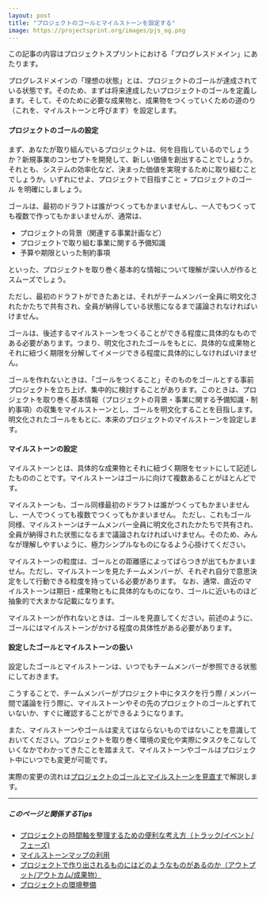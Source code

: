 ```yaml
---
layout: post
title: "プロジェクトのゴールとマイルストーンを設定する"
image: https://projectsprint.org/images/pjs_og.png
---
```


この記事の内容はプロジェクトスプリントにおける「プログレスドメイン」にあたります。

プログレスドメインの「理想の状態」とは、プロジェクトのゴールが達成されている状態です。そのため、まずは将来達成したいプロジェクトのゴールを定義します。そして、そのために必要な成果物と、成果物をつくっていくための道のり（これを、マイルストーンと呼びます）を設定します。

#### プロジェクトのゴールの設定

まず、あなたが取り組んでいるプロジェクトは、何を目指しているのでしょうか？新規事業のコンセプトを開発して、新しい価値を創出することでしょうか。それとも、システムの効率化など、決まった価値を実現するために取り組むことでしょうか。いずれにせよ、プロジェクトで目指すこと = プロジェクトのゴール を明確にしましょう。

ゴールは、最初のドラフトは誰がつくってもかまいませんし、一人でもつくっても複数で作ってもかまいませんが、通常は、

- プロジェクトの背景（関連する事業計画など）
- プロジェクトで取り組む事業に関する予備知識
- 予算や期限といった制約事項

といった、プロジェクトを取り巻く基本的な情報について理解が深い人が作るとスムーズでしょう。

ただし、最初のドラフトができたあとは、それがチームメンバー全員に明文化されたかたちで共有され、全員が納得している状態になるまで議論されなければいけません。

ゴールは、後述するマイルストーンをつくることができる程度に具体的なものである必要があります。つまり、明文化されたゴールをもとに、具体的な成果物とそれに紐づく期限を分解してイメージできる程度に具体的にしなければいけません。

ゴールを作れないときは、「ゴールをつくること」そのものをゴールとする事前プロジェクトを立ち上げ、集中的に検討することがあります。このときは、プロジェクトを取り巻く基本情報（プロジェクトの背景・事業に関する予備知識・制約事項）の収集をマイルストーンとし、ゴールを明文化することを目指します。明文化されたゴールをもとに、本来のプロジェクトのマイルストーンを設定します。

#### マイルストーンの設定
マイルストーンとは、具体的な成果物とそれに紐づく期限をセットにして記述したもののことです。マイルストーンはゴールに向けて複数あることがほとんどです。

マイルストーンも、ゴール同様最初のドラフトは誰がつくってもかまいませんし、一人でつくっても複数でつくってもかまいません。
ただし、これもゴール同様、マイルストーンはチームメンバー全員に明文化されたかたちで共有され、全員が納得された状態になるまで議論されなければいけません。そのため、みんなが理解しやすいように、極力シンプルなものになるよう心掛けてください。

マイルストーンの粒度は、ゴールとの距離感によってばらつきが出てもかまいません。ただし、マイルストーンを見たチームメンバーが、それぞれ自分で意思決定をして行動できる粒度を持っている必要があります。
なお、通常、直近のマイルストーンは期日・成果物ともに具体的なものになり、ゴールに近いものほど抽象的で大まかな記載になります。

マイルストーンが作れないときは、ゴールを見直してください。前述のように、ゴールにはマイルストーンがかける程度の具体性がある必要があります。

#### 設定したゴールとマイルストーンの扱い
設定したゴールとマイルストーンは、いつでもチームメンバーが参照できる状態にしておきます。

こうすることで、チームメンバーがプロジェクト中にタスクを行う際 / メンバー間で議論を行う際に、マイルストーンやその先のプロジェクトのゴールとずれていないか、すぐに確認することができるようになります。

また、マイルストーンやゴールは変えてはならないものではないことを意識しておいてください。プロジェクトを取り巻く環境の変化や実際にタスクをこなしていくなかでわかってきたことを踏まえて、マイルストーンやゴールはプロジェクト中にいつでも変更が可能です。

実際の変更の流れは[プロジェクトのゴールとマイルストーンを見直す](../tutorial/section4-2.md)で解説します。

----
##### このページと関係するTips
- [プロジェクトの時間軸を整理するための便利な考え方（トラック/イベント/フェーズ)](../tips/tips1.md)
- [マイルストーンマップの利用](../tips/tips2.md)
- [プロジェクトで作り出されるものにはどのようなものがあるのか（アウトプット/アウトカム/成果物）](../tips/tips3.md)
- [プロジェクトの環境整備](../tips/tips4.md)
